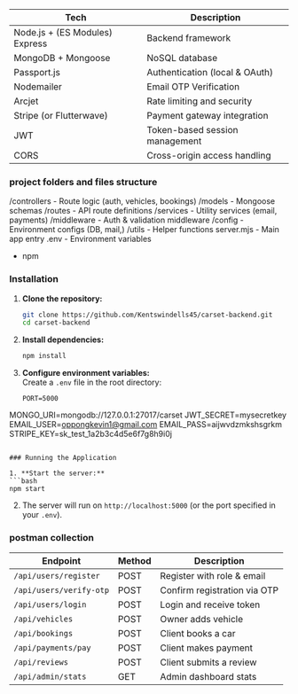 | Tech                    | Description                    |
| ----------------------- | ------------------------------ |
| Node.js + (ES Modules) Express       | Backend framework |
| MongoDB + Mongoose      | NoSQL database                 |
| Passport.js             | Authentication (local & OAuth) |
| Nodemailer              | Email OTP Verification         |
| Arcjet                  | Rate limiting and security     |
| Stripe (or Flutterwave) | Payment gateway integration    |
| JWT                     | Token-based session management |
| CORS                    | Cross-origin access handling   |

### project folders and files structure
/controllers     - Route logic (auth, vehicles, bookings)
/models          - Mongoose schemas
/routes          - API route definitions
/services        - Utility services (email, payments)
/middleware      - Auth & validation middleware
/config          - Environment configs (DB, mail,)
/utils           - Helper functions
server.mjs        - Main app entry
.env             - Environment variables


- npm

### Installation

1. **Clone the repository:**
   ```bash
   git clone https://github.com/Kentswindells45/carset-backend.git
   cd carset-backend
   ```

2. **Install dependencies:**
   ```bash
   npm install
   ```

3. **Configure environment variables:**  
   Create a `.env` file in the root directory:
   ```env
   PORT=5000
MONGO_URI=mongodb://127.0.0.1:27017/carset
JWT_SECRET=mysecretkey
EMAIL_USER=oppongkevin1@gmail.com
EMAIL_PASS=aijwvdzmkshsgrkm
STRIPE_KEY=sk_test_1a2b3c4d5e6f7g8h9i0j
   ```

### Running the Application

1. **Start the server:**
   ```bash
   npm start
   ```

2. The server will run on `http://localhost:5000` (or the port specified in your `.env`).

### postman collection 
| Endpoint                | Method | Description                  |
| ----------------------- | ------ | ---------------------------- |
| `/api/users/register`   | POST   | Register with role & email   |
| `/api/users/verify-otp` | POST   | Confirm registration via OTP |
| `/api/users/login`      | POST   | Login and receive token      |
| `/api/vehicles`         | POST   | Owner adds vehicle           |
| `/api/bookings`         | POST   | Client books a car           |
| `/api/payments/pay`     | POST   | Client makes payment         |
| `/api/reviews`          | POST   | Client submits a review      |
| `/api/admin/stats`      | GET    | Admin dashboard stats        |

